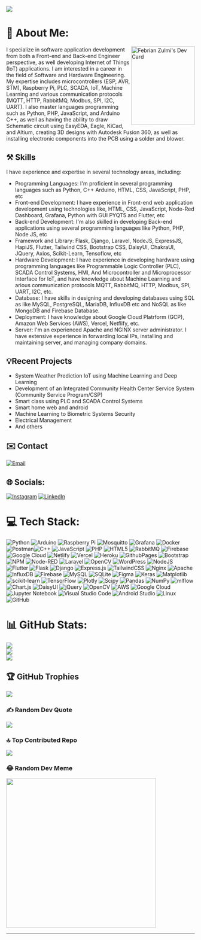 [![](https://visitcount.itsvg.in/api?id=febrianzulmi&icon=0&color=0)](https://visitcount.itsvg.in)
# 💫 About Me:
<div align="left">
  <a href="https://app.daily.dev/febrianzulmi10"
    ><img 
       src="https://api.daily.dev/devcards/8aada181f8474f958a8b4b5bfa5315fa.png?r=z51" 
       align="right"
       width="170"
       height="210"
       alt="Febrian Zulmi's Dev Card"/>
  </a>
</div>
I specialize in software application development from both a Front-end and Back-end Engineer perspective, as well developing Internet of Things (IoT) applications. I am interested in a career in the field of Software and Hardware Engineering. My expertise includes microcontrollers (ESP, AVR, STM), Raspberry Pi, PLC, SCADA, IoT, Machine Learning and various communication protocols (MQTT, HTTP, RabbitMQ, Modbus, SPI, I2C, UART). I also master languages programming such as Python, PHP, JavaScript, and Arduino C++, as well as having the ability to draw Schematic circuit using EasyEDA, Eagle, KiCad, and Altium, creating 3D designs with Autodesk Fusion 360, as well as installing electronic components into the PCB using a solder and blower.

## ⚒️ Skills
I have experience and expertise in several technology areas, including:

- Programming Languages: I'm proficient in several programming languages such as  Python, C++ Arduino, HTML, CSS, JavaScript, PHP, etc
- Front-end Development: I have experience in Front-end web application development using technologies like, HTML, CSS, JavaScript, Node-Red Dashboard, Grafana,  Python with GUI PYQT5 and Flutter, etc
- Back-end Development: I'm also skilled in developing Back-end applications using several programming languages like Python, PHP, Node JS, etc
- Framework and Library: Flask, Django, Laravel, NodeJS, ExpressJS,  HapiJS, Flutter, Tailwind CSS, Bootstrap CSS, DaisyUI, ChakraUI, JQuery, Axios, Scikit-Learn, Tensoflow, etc
- Hardware Development: I have experience in developing hardware using programming languages like Programmable Logic Controller (PLC), SCADA Control Systems, HMI, And Microcontroller and Microprocessor Interface for IoT, and have knowledge about Machine Learning and arious communication protocols MQTT, RabbitMQ, HTTP, Modbus, SPI, UART, I2C, etc.
- Database: I have skills in designing and developing databases using SQL as like MySQL, PostgreSQL, MariaDB, InfluxDB etc and NoSQL as like MongoDB and Firebase Database.
- Deployment: I have knowledge about Google Cloud Platrform (GCP), Amazon Web Services (AWS), Vercel, Netflify, etc.
- Server: I'm an experienced Apache and NGINX server administrator. I have extensive experience in forwarding local IPs, installing and maintaining server, and managing company domains.

## 💡Recent Projects
- System Weather Prediction IoT using Machine Learning and Deep Learning
- Development of an Integrated Community Health Center Service System (Community Service Program/CSP)
- Smart class using PLC and SCADA Control Systems 
- Smart home web and android
- Machine Learning to Biometric Systems Security
- Electrical Management
- And others
  
## ✉️ Contact
[![Email](https://img.shields.io/badge/febrianzulmi10@gmail.com-8A2BE2?style=flat-square&logo=gmail&logoColor=rgb)](https://mail.google.com/mail/u/0/?tab=rm&ogbl#inbox)

## 🌐 Socials:
[![Instagram](https://img.shields.io/badge/Instagram-%23E4405F.svg?logo=Instagram&logoColor=white)](https://instagram.com/https://www.instagram.com/febrianzulmi10/) [![LinkedIn](https://img.shields.io/badge/LinkedIn-%230077B5.svg?logo=linkedin&logoColor=white)](https://linkedin.com/in/https://www.linkedin.com/in/febrian-zulmi-998849200/) 

# 💻 Tech Stack:
![Python](https://img.shields.io/badge/python-3670A0?style=flat&logo=python&logoColor=ffdd54) ![Arduino](https://img.shields.io/badge/-Arduino-00979D?style=flat&logo=Arduino&logoColor=white) ![Raspberry Pi](https://img.shields.io/badge/-RaspberryPi-C51A4A?style=flat&logo=Raspberry-Pi) ![Mosquitto](https://img.shields.io/badge/mosquitto-%233C5280.svg?style=flat&logo=eclipsemosquitto&logoColor=white) ![Grafana](https://img.shields.io/badge/grafana-%23F46800.svg?style=flat&logo=grafana&logoColor=white) ![Docker](https://img.shields.io/badge/docker-%230db7ed.svg?style=flat&logo=docker&logoColor=white) ![Postman](https://img.shields.io/badge/Postman-FF6C37?style=flat&logo=postman&logoColor=white)![C++](https://img.shields.io/badge/c++-%2300599C.svg?style=flat&logo=c%2B%2B&logoColor=white) ![JavaScript](https://img.shields.io/badge/javascript-%23323330.svg?style=flat&logo=javascript&logoColor=%23F7DF1E) ![PHP](https://img.shields.io/badge/php-%23777BB4.svg?style=flat&logo=php&logoColor=white) ![HTML5](https://img.shields.io/badge/html5-%23E34F26.svg?style=flat&logo=html5&logoColor=white) ![RabbitMQ](https://img.shields.io/badge/Rabbitmq-FF6600?style=for-the-badge&logo=rabbitmq&logoColor=white) ![Firebase](https://img.shields.io/badge/firebase-%23039BE5.svg?style=flat&logo=firebase) ![Google Cloud](https://img.shields.io/badge/GoogleCloud-%234285F4.svg?style=flat&logo=google-cloud&logoColor=white) ![Netlify](https://img.shields.io/badge/netlify-%23000000.svg?style=flat&logo=netlify&logoColor=#00C7B7) ![Vercel](https://img.shields.io/badge/vercel-%23000000.svg?style=flat&logo=vercel&logoColor=white) ![Heroku](https://img.shields.io/badge/heroku-%23430098.svg?style=flat&logo=heroku&logoColor=white) ![GithubPages](https://img.shields.io/badge/github%20pages-121013?style=flat&logo=github&logoColor=white) ![Bootstrap](https://img.shields.io/badge/bootstrap-%238511FA.svg?style=flat&logo=bootstrap&logoColor=white) ![NPM](https://img.shields.io/badge/NPM-%23CB3837.svg?style=flat&logo=npm&logoColor=white) ![Node-RED](https://img.shields.io/badge/Node--RED-%238F0000.svg?style=flat&logo=node-red&logoColor=white) ![Laravel](https://img.shields.io/badge/laravel-%23FF2D20.svg?style=flat&logo=laravel&logoColor=white) ![OpenCV](https://img.shields.io/badge/opencv-%23white.svg?style=flat&logo=opencv&logoColor=white) ![WordPress](https://img.shields.io/badge/WordPress-%23117AC9.svg?style=flat&logo=WordPress&logoColor=white) ![NodeJS](https://img.shields.io/badge/node.js-6DA55F?style=flat&logo=node.js&logoColor=white) ![Flutter](https://img.shields.io/badge/Flutter-%2302569B.svg?style=flat&logo=Flutter&logoColor=white) ![Flask](https://img.shields.io/badge/flask-%23000.svg?style=flat&logo=flask&logoColor=white) ![Django](https://img.shields.io/badge/django-%23092E20.svg?style=for-the-badge&logo=django&logoColor=white) ![Express.js](https://img.shields.io/badge/express.js-%23404d59.svg?style=for-the-badge&logo=express&logoColor=%2361DAFB) ![TailwindCSS](https://img.shields.io/badge/tailwindcss-%2338B2AC.svg?style=flat&logo=tailwind-css&logoColor=white) ![Nginx](https://img.shields.io/badge/nginx-%23009639.svg?style=flat&logo=nginx&logoColor=white) ![Apache](https://img.shields.io/badge/apache-%23D42029.svg?style=flat&logo=apache&logoColor=white) ![InfluxDB](https://img.shields.io/badge/InfluxDB-22ADF6?style=flat&logo=InfluxDB&logoColor=white) ![Firebase](https://img.shields.io/badge/Firebase-039BE5?style=flat&logo=Firebase&logoColor=white) ![MySQL](https://img.shields.io/badge/mysql-%2300000f.svg?style=flat&logo=mysql&logoColor=white) ![SQLite](https://img.shields.io/badge/sqlite-%2307405e.svg?style=flat&logo=sqlite&logoColor=white) ![Figma](https://img.shields.io/badge/figma-%23F24E1E.svg?style=flat&logo=figma&logoColor=white) ![Keras](https://img.shields.io/badge/Keras-%23D00000.svg?style=flat&logo=Keras&logoColor=white) ![Matplotlib](https://img.shields.io/badge/Matplotlib-%23ffffff.svg?style=flat&logo=Matplotlib&logoColor=black) ![scikit-learn](https://img.shields.io/badge/scikit--learn-%23F7931E.svg?style=flat&logo=scikit-learn&logoColor=white) ![TensorFlow](https://img.shields.io/badge/TensorFlow-%23FF6F00.svg?style=flat&logo=TensorFlow&logoColor=white) ![Plotly](https://img.shields.io/badge/Plotly-%233F4F75.svg?style=flat&logo=plotly&logoColor=white) ![Scipy](https://img.shields.io/badge/SciPy-%230C55A5.svg?style=flat&logo=scipy&logoColor=%white) ![Pandas](https://img.shields.io/badge/pandas-%23150458.svg?style=flat&logo=pandas&logoColor=white) ![NumPy](https://img.shields.io/badge/numpy-%23013243.svg?style=flat&logo=numpy&logoColor=white) ![mlflow](https://img.shields.io/badge/mlflow-%23d9ead3.svg?style=flat&logo=numpy&logoColor=blue) ![Chart.js](https://img.shields.io/badge/chart.js-F5788D.svg?style=for-the-badge&logo=chart.js&logoColor=white) ![DaisyUI](https://img.shields.io/badge/daisyui-5A0EF8?style=for-the-badge&logo=daisyui&logoColor=white) ![jQuery](https://img.shields.io/badge/jquery-%230769AD.svg?style=for-the-badge&logo=jquery&logoColor=white) ![OpenCV](https://img.shields.io/badge/opencv-%23white.svg?style=for-the-badge&logo=opencv&logoColor=white) ![AWS](https://img.shields.io/badge/AWS-%23FF9900.svg?style=for-the-badge&logo=amazon-aws&logoColor=white) ![Google Cloud](https://img.shields.io/badge/GoogleCloud-%234285F4.svg?style=for-the-badge&logo=google-cloud&logoColor=white) ![Jupyter Notebook](https://img.shields.io/badge/jupyter-%23FA0F00.svg?style=for-the-badge&logo=jupyter&logoColor=white) ![Visual Studio Code](https://img.shields.io/badge/Visual%20Studio%20Code-0078d7.svg?style=for-the-badge&logo=visual-studio-code&logoColor=white) ![Android Studio](https://img.shields.io/badge/android%20studio-346ac1?style=for-the-badge&logo=android%20studio&logoColor=white) ![Linux](https://img.shields.io/badge/Linux-FCC624?style=for-the-badge&logo=linux&logoColor=black)
![GitHub](https://img.shields.io/badge/github-%23121011.svg?style=for-the-badge&logo=github&logoColor=white)

# 📊 GitHub Stats:
![](https://github-readme-stats.vercel.app/api?username=febrianzulmi&theme=dark&hide_border=true&include_all_commits=true&count_private=true)<br/>
![](https://github-readme-streak-stats.herokuapp.com/?user=febrianzulmi&theme=dark&hide_border=true)<br/>
![](https://github-readme-stats.vercel.app/api/top-langs/?username=febrianzulmi&theme=dark&hide_border=true&include_all_commits=true&count_private=true&layout=compact)

## 🏆 GitHub Trophies
![](https://github-profile-trophy.vercel.app/?username=febrianzulmi&theme=onestar&no-frame=true&no-bg=false&margin-w=4)

### ✍️ Random Dev Quote
![](https://quotes-github-readme.vercel.app/api?type=horizontal&theme=dark)

### 🔝 Top Contributed Repo
![](https://github-contributor-stats.vercel.app/api?username=febrianzulmi&limit=5&theme=dark&combine_all_yearly_contributions=true&hide-border=true)

### 😂 Random Dev Meme
<img src='https://randommeme-five.vercel.app/' style="height: 400px;"/>

---


<!-- Proudly created with GPRM ( https://gprm.itsvg.in ) -->
